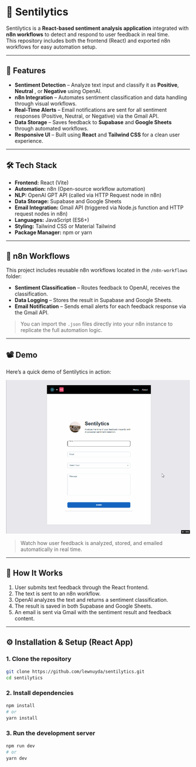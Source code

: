 # 🧠 Sentilytics

Sentilytics is a **React-based sentiment analysis application** integrated with **n8n workflows** to detect and respond to user feedback in real time.  
This repository includes both the frontend (React) and exported n8n workflows for easy automation setup.

---

## 🚀 Features

- **Sentiment Detection** – Analyze text input and classify it as **Positive**, **Neutral** , or **Negative** using OpenAI.
- **n8n Integration** – Automates sentiment classification and data handling through visual workflows.
- **Real-Time Alerts** – Email notifications are sent for all sentiment responses (Positive, Neutral, or Negative) via the Gmail API.
- **Data Storage** – Saves feedback to **Supabase** and **Google Sheets** through automated workflows.
- **Responsive UI** – Built using **React** and **Tailwind CSS** for a clean user experience.

---

## 🛠 Tech Stack

- **Frontend:** React (Vite)
- **Automation:** n8n (Open-source workflow automation)
- **NLP:** OpenAI GPT API (called via HTTP Request node in n8n)
- **Data Storage:** Supabase and Google Sheets
- **Email Integration:** Gmail API (triggered via Node.js function and HTTP request nodes in n8n)
- **Languages:** JavaScript (ES6+)
- **Styling:** Tailwind CSS or Material Tailwind
- **Package Manager:** npm or yarn

---

## 🔄 n8n Workflows

This project includes reusable n8n workflows located in the `/n8n-workflows` folder:

- **Sentiment Classification** – Routes feedback to OpenAI, receives the classification.
- **Data Logging** – Stores the result in Supabase and Google Sheets.
- **Email Notification** – Sends email alerts for each feedback response via the Gmail API.

> You can import the `.json` files directly into your n8n instance to replicate the full automation logic.

---

## 📽️ Demo

Here’s a quick demo of Sentilytics in action:

<p align="center">
  <img src="https://github.com/lewnuyda/sentilytics/blob/main/src/assets/sentilytics.gif" width="600" alt="Sentilytics Demo"/>
</p>

> Watch how user feedback is analyzed, stored, and emailed automatically in real time.

---

## 🧠 How It Works

1. User submits text feedback through the React frontend.
2. The text is sent to an n8n workflow.
3. OpenAI analyzes the text and returns a sentiment classification.
4. The result is saved in both Supabase and Google Sheets.
5. An email is sent via Gmail with the sentiment result and feedback content.

---

## ⚙️ Installation & Setup (React App)

### **1. Clone the repository**

```bash
git clone https://github.com/lewnuyda/sentilytics.git
cd sentilytics
```

### **2. Install dependencies**

```bash
npm install
# or
yarn install
```

### **3. Run the development server**

```bash
npm run dev
# or
yarn dev
```
